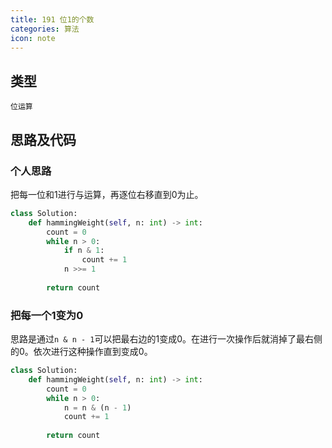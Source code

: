 ```yaml
---
title: 191 位1的个数
categories: 算法
icon: note
---
```


## 类型

`位运算`

## 思路及代码

### 个人思路

把每一位和1进行与运算，再逐位右移直到0为止。

```python
class Solution:
    def hammingWeight(self, n: int) -> int:
        count = 0
        while n > 0:
            if n & 1:
                count += 1
            n >>= 1
        
        return count
```

### 把每一个1变为0

思路是通过`n & n - 1`可以把最右边的1变成0。在进行一次操作后就消掉了最右侧的0。依次进行这种操作直到变成0。

```python
class Solution:
    def hammingWeight(self, n: int) -> int:
        count = 0
        while n > 0:
            n = n & (n - 1)
            count += 1
        
        return count

```

